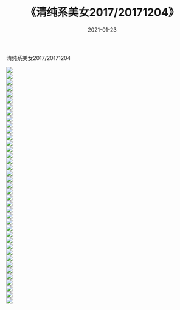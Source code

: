 ﻿---
layout: post
title:  《清纯系美女2017/20171204》
date:   2021-01-23
img: http://img.660000.xyz/Sharelink/清纯系美女/2017/20171204/000.jpg
categories: [美女, 清纯, 唯美]
---

清纯系美女2017/20171204

 ![](http://img.660000.xyz/Sharelink/清纯系美女/2017/20171204/001.jpg) <br>![](http://img.660000.xyz/Sharelink/清纯系美女/2017/20171204/002.jpg) <br>![](http://img.660000.xyz/Sharelink/清纯系美女/2017/20171204/003.jpg) <br>![](http://img.660000.xyz/Sharelink/清纯系美女/2017/20171204/004.jpg) <br>![](http://img.660000.xyz/Sharelink/清纯系美女/2017/20171204/005.jpg) <br>![](http://img.660000.xyz/Sharelink/清纯系美女/2017/20171204/006.jpg) <br>![](http://img.660000.xyz/Sharelink/清纯系美女/2017/20171204/007.jpg) <br>![](http://img.660000.xyz/Sharelink/清纯系美女/2017/20171204/008.jpg) <br>![](http://img.660000.xyz/Sharelink/清纯系美女/2017/20171204/009.jpg) <br>![](http://img.660000.xyz/Sharelink/清纯系美女/2017/20171204/010.jpg) <br>![](http://img.660000.xyz/Sharelink/清纯系美女/2017/20171204/011.jpg) <br>![](http://img.660000.xyz/Sharelink/清纯系美女/2017/20171204/012.jpg) <br>![](http://img.660000.xyz/Sharelink/清纯系美女/2017/20171204/013.jpg) <br>![](http://img.660000.xyz/Sharelink/清纯系美女/2017/20171204/014.jpg) <br>![](http://img.660000.xyz/Sharelink/清纯系美女/2017/20171204/015.jpg) <br>![](http://img.660000.xyz/Sharelink/清纯系美女/2017/20171204/016.jpg) <br>![](http://img.660000.xyz/Sharelink/清纯系美女/2017/20171204/017.jpg) <br>![](http://img.660000.xyz/Sharelink/清纯系美女/2017/20171204/018.jpg) <br>![](http://img.660000.xyz/Sharelink/清纯系美女/2017/20171204/019.jpg) <br>![](http://img.660000.xyz/Sharelink/清纯系美女/2017/20171204/020.jpg) <br>![](http://img.660000.xyz/Sharelink/清纯系美女/2017/20171204/021.jpg) <br>![](http://img.660000.xyz/Sharelink/清纯系美女/2017/20171204/022.jpg) <br>![](http://img.660000.xyz/Sharelink/清纯系美女/2017/20171204/023.jpg) <br>![](http://img.660000.xyz/Sharelink/清纯系美女/2017/20171204/024.jpg) <br>![](http://img.660000.xyz/Sharelink/清纯系美女/2017/20171204/025.jpg) <br>![](http://img.660000.xyz/Sharelink/清纯系美女/2017/20171204/026.jpg) <br>![](http://img.660000.xyz/Sharelink/清纯系美女/2017/20171204/027.jpg) <br>![](http://img.660000.xyz/Sharelink/清纯系美女/2017/20171204/028.jpg) <br>![](http://img.660000.xyz/Sharelink/清纯系美女/2017/20171204/029.jpg) <br>![](http://img.660000.xyz/Sharelink/清纯系美女/2017/20171204/030.jpg) <br>![](http://img.660000.xyz/Sharelink/清纯系美女/2017/20171204/031.jpg) <br>![](http://img.660000.xyz/Sharelink/清纯系美女/2017/20171204/032.jpg) <br>![](http://img.660000.xyz/Sharelink/清纯系美女/2017/20171204/033.jpg) <br>![](http://img.660000.xyz/Sharelink/清纯系美女/2017/20171204/034.jpg) <br>![](http://img.660000.xyz/Sharelink/清纯系美女/2017/20171204/035.jpg) <br>![](http://img.660000.xyz/Sharelink/清纯系美女/2017/20171204/036.jpg) <br>![](http://img.660000.xyz/Sharelink/清纯系美女/2017/20171204/037.jpg) <br>![](http://img.660000.xyz/Sharelink/清纯系美女/2017/20171204/038.jpg) <br>![](http://img.660000.xyz/Sharelink/清纯系美女/2017/20171204/039.jpg) <br>